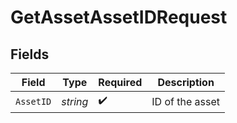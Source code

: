 # GetAssetAssetIDRequest


## Fields

| Field              | Type               | Required           | Description        |
| ------------------ | ------------------ | ------------------ | ------------------ |
| `AssetID`          | *string*           | :heavy_check_mark: | ID of the asset    |
